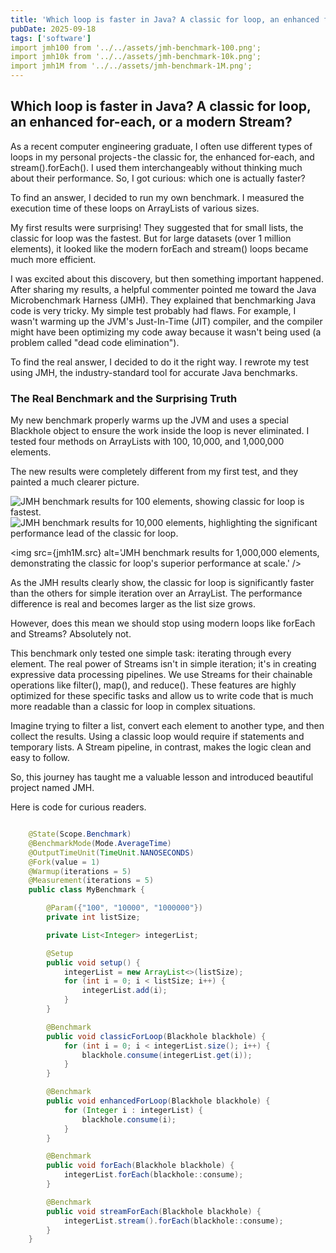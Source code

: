 ```yaml
--- 
title: 'Which loop is faster in Java? A classic for loop, an enhanced for-each, or a modern Stream?'
pubDate: 2025-09-18
tags: ['software']
import jmh100 from '../../assets/jmh-benchmark-100.png';
import jmh10k from '../../assets/jmh-benchmark-10k.png';
import jmh1M from '../../assets/jmh-benchmark-1M.png';
---
```


## Which loop is faster in Java? A classic for loop, an enhanced for-each, or a modern Stream?
As a recent computer engineering graduate, I often use different types of loops in my personal projects - the classic for, the enhanced for-each, and stream().forEach(). I used them interchangeably without thinking much about their performance. So, I got curious: which one is actually faster?

To find an answer, I decided to run my own benchmark. I measured the execution time of these loops on ArrayLists of various sizes.

My first results were surprising! They suggested that for small lists, the classic for loop was the fastest. But for large datasets (over 1 million elements), it looked like the modern forEach and stream() loops became much more efficient.

I was excited about this discovery, but then something important happened. After sharing my results, a helpful commenter pointed me toward the Java Microbenchmark Harness (JMH). They explained that benchmarking Java code is very tricky. My simple test probably had flaws. For example, I wasn't warming up the JVM's Just-In-Time (JIT) compiler, and the compiler might have been optimizing my code away because it wasn't being used (a problem called "dead code elimination").

To find the real answer, I decided to do it the right way. I rewrote my test using JMH, the industry-standard tool for accurate Java benchmarks.

### The Real Benchmark and the Surprising Truth

My new benchmark properly warms up the JVM and uses a special Blackhole object to ensure the work inside the loop is never eliminated. I tested four methods on ArrayLists with 100, 10,000, and 1,000,000 elements.

The new results were completely different from my first test, and they painted a much clearer picture.

<img src={jmh100.src} alt='JMH benchmark results for 100 elements, showing classic for loop is fastest.' />

<img src={jmh10k.src} alt='JMH benchmark results for 10,000 elements, highlighting the significant performance lead of the classic for loop.' />

<img src={jmh1M.src} alt='JMH benchmark results for 1,000,000 elements, demonstrating the classic for loop\'s superior performance at scale.' />

As the JMH results clearly show, the classic for loop is significantly faster than the others for simple iteration over an ArrayList. The performance difference is real and becomes larger as the list size grows.

However, does this mean we should stop using modern loops like forEach and Streams? Absolutely not.

This benchmark only tested one simple task: iterating through every element. The real power of Streams isn't in simple iteration; it's in creating expressive data processing pipelines. We use Streams for their chainable operations like filter(), map(), and reduce(). These features are highly optimized for these specific tasks and allow us to write code that is much more readable than a classic for loop in complex situations.

Imagine trying to filter a list, convert each element to another type, and then collect the results. Using a classic loop would require if statements and temporary lists. A Stream pipeline, in contrast, makes the logic clean and easy to follow.

So, this journey has taught me a valuable lesson and introduced beautiful project named JMH.

Here is code for curious readers.

```java

    @State(Scope.Benchmark)
    @BenchmarkMode(Mode.AverageTime)
    @OutputTimeUnit(TimeUnit.NANOSECONDS)
    @Fork(value = 1)
    @Warmup(iterations = 5)
    @Measurement(iterations = 5)
    public class MyBenchmark {

        @Param({"100", "10000", "1000000"})
        private int listSize;

        private List<Integer> integerList;

        @Setup
        public void setup() {
            integerList = new ArrayList<>(listSize);
            for (int i = 0; i < listSize; i++) {
                integerList.add(i);
            }
        }

        @Benchmark
        public void classicForLoop(Blackhole blackhole) {
            for (int i = 0; i < integerList.size(); i++) {
                blackhole.consume(integerList.get(i));
            }
        }

        @Benchmark
        public void enhancedForLoop(Blackhole blackhole) {
            for (Integer i : integerList) {
                blackhole.consume(i);
            }
        }

        @Benchmark
        public void forEach(Blackhole blackhole) {
            integerList.forEach(blackhole::consume);
        }

        @Benchmark
        public void streamForEach(Blackhole blackhole) {
            integerList.stream().forEach(blackhole::consume);
        }
    }

```
